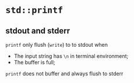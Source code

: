 # `std::printf`

## stdout and stderr

`printf` only flush (`write`) to to stdout when

- The input string has `\n` in terminal environment;
- The buffer is full;

`printf` does not buffer and always flush to stderr
